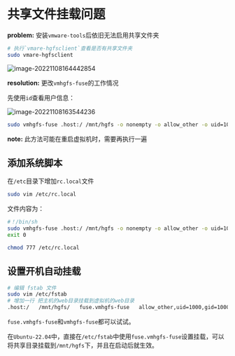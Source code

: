 # 共享文件挂载问题

**problem:** 安装`vmware-tools`后依旧无法启用共享文件夹

```bash
# 执行`vmare-hgfsclient`查看是否有共享文件夹
sudo vmare-hgfsclient
```

![image-20221108164442854](../assets/image-20221108164442854.png)

**resolution:** 更改`vmhgfs-fuse`的工作情况

先使用`id`查看用户信息：

![image-20221108163544236](../assets/image-20221108163544236.png)

```bash
sudo vmhgfs-fuse .host:/ /mnt/hgfs -o nonempty -o allow_other -o uid=1000 -o gid=1000 -o umask=022
```

**note:** 此方法可能在重启虚拟机时，需要再执行一遍

## 添加系统脚本

在`/etc`目录下增加`rc.local`文件

```bash
sudo vim /etc/rc.local
```

文件内容为：

```bash
#！/bin/sh
sudo vmhgfs-fuse .host:/ /mnt/hgfs -o nonempty -o allow_other -o uid=1000 -o gid=1000
exit 0
```

```bash
chmod 777 /etc/rc.local
```

## 设置开机自动挂载

```bash
# 编辑 fstab 文件
sudo vim /etc/fstab
# 增加一行 把主机的web目录挂载到虚拟机的web目录
.host:/   /mnt/hgfs/   fuse.vmhgfs-fuse   allow_other,uid=1000,gid=1000,umask=022   0   0
```

`fuse.vmhgfs-fuse`和`vmhgfs-fuse`都可以试试。

在`Ubuntu-22.04`中，直接在`/etc/fstab`中使用`fuse.vmhgfs-fuse`设置挂载，可以将共享目录挂载到`/mnt/hgfs`下，并且在启动后就生效。
